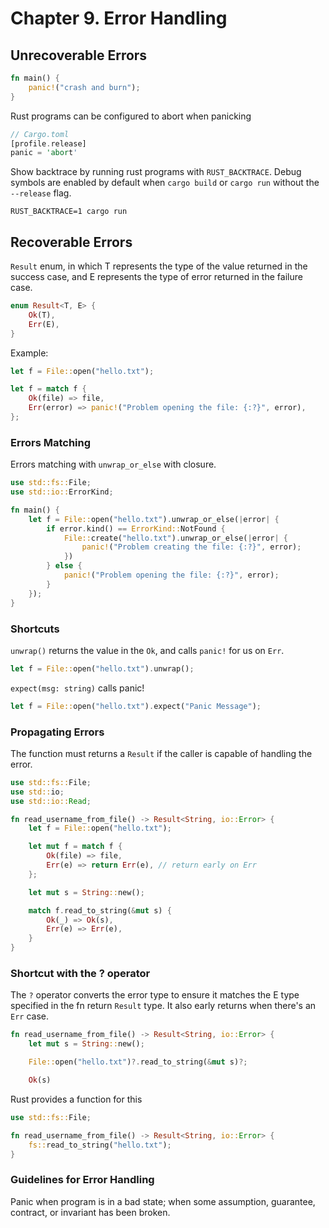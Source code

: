 # Chapter 9. Error Handling

## Unrecoverable Errors

```rust
fn main() {
    panic!("crash and burn");
}
```

Rust programs can be configured to abort when panicking

```rust
// Cargo.toml
[profile.release]
panic = 'abort'
```

Show backtrace by running rust programs with `RUST_BACKTRACE`. Debug symbols are enabled by default when `cargo build` or `cargo run` without the `--release` flag.
```
RUST_BACKTRACE=1 cargo run
```

## Recoverable Errors

`Result` enum, in which T represents the type of the value returned in the success case, and E represents the type of error returned in the failure case.

```rust
enum Result<T, E> {
    Ok(T),
    Err(E),
}
```

Example:

```rust
let f = File::open("hello.txt");

let f = match f {
    Ok(file) => file,
    Err(error) => panic!("Problem opening the file: {:?}", error),
};
```

### Errors Matching

Errors matching with `unwrap_or_else` with closure.

```rust
use std::fs::File;
use std::io::ErrorKind;

fn main() {
    let f = File::open("hello.txt").unwrap_or_else(|error| {
        if error.kind() == ErrorKind::NotFound {
            File::create("hello.txt").unwrap_or_else(|error| {
                panic!("Problem creating the file: {:?}", error);
            })
        } else {
            panic!("Problem opening the file: {:?}", error);
        }
    });
}
```

### Shortcuts

`unwrap()`  returns the value in the `Ok`, and calls `panic!` for us on `Err`.

```rust
let f = File::open("hello.txt").unwrap();
```

`expect(msg: string)`  calls panic! 

```rust
let f = File::open("hello.txt").expect("Panic Message");
```

### Propagating Errors

The function must returns a `Result` if the caller is capable of handling the error.

```rust
use std::fs::File;
use std::io;
use std::io::Read;

fn read_username_from_file() -> Result<String, io::Error> {
    let f = File::open("hello.txt");

    let mut f = match f {
        Ok(file) => file,
        Err(e) => return Err(e), // return early on Err
    };

    let mut s = String::new();

    match f.read_to_string(&mut s) {
        Ok(_) => Ok(s),
        Err(e) => Err(e),
    }
}
```

### Shortcut with the ? operator

The `?` operator converts the error type to ensure it matches the E type specified in the fn return `Result` type. It also early returns when there's an `Err` case.

```rust
fn read_username_from_file() -> Result<String, io::Error> {
    let mut s = String::new();

    File::open("hello.txt")?.read_to_string(&mut s)?;

    Ok(s)
```

Rust provides a function for this
```rust
use std::fs::File;

fn read_username_from_file() -> Result<String, io::Error> {
    fs::read_to_string("hello.txt");
}
```


### Guidelines for Error Handling

Panic when program is in a bad state; when some assumption, guarantee, contract, or invariant has been broken.

